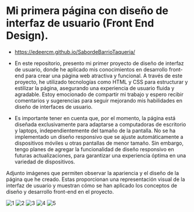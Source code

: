 # Mi primera página con diseño de interfaz de usuario (Front End Design).
- https://edeercm.github.io/SabordeBarrioTaqueria/

- En este repositorio, presento mi primer proyecto de diseño de interfaz de usuario, donde he aplicado mis conocimientos en desarrollo front-end para crear una página web atractiva y funcional. A través de este proyecto, he utilizado tecnologías como HTML y CSS para estructurar y estilizar la página, asegurando una experiencia de usuario fluida y agradable. Estoy emocionado de compartir mi trabajo y espero recibir comentarios y sugerencias para seguir mejorando mis habilidades en diseño de interfaces de usuario.
- Es importante tener en cuenta que, por el momento, la página está diseñada exclusivamente para adaptarse a computadoras de escritorio y laptops, independientemente del tamaño de la pantalla. No se ha implementado un diseño responsivo que se ajuste automáticamente a dispositivos móviles u otras pantallas de menor tamaño. Sin embargo, tengo planes de agregar la funcionalidad de diseño responsivo en futuras actualizaciones, para garantizar una experiencia óptima en una variedad de dispositivos.

Adjunto imágenes que permiten observar la apariencia y el diseño de la página que he creado. Estas proporcionan una representación visual de la interfaz de usuario y muestran cómo se han aplicado los conceptos de diseño y desarrollo front-end en el proyecto.

![1](https://github.com/edeercm/SabordeBarrioTaqueria/assets/132967872/8fa85e67-b5f0-4f88-8eb9-e042184df1ca)
![2](https://github.com/edeercm/SabordeBarrioTaqueria/assets/132967872/ef532b0d-2d7e-42a1-9150-4c27ee103e99)
![3](https://github.com/edeercm/SabordeBarrioTaqueria/assets/132967872/124bb7eb-aa0d-44b8-ac88-ab63a6df8050)
![4](https://github.com/edeercm/SabordeBarrioTaqueria/assets/132967872/612cb034-c359-42ec-9a73-351249a1f3ce)
![5](https://github.com/edeercm/SabordeBarrioTaqueria/assets/132967872/d1648d41-a4ee-40e6-b3fa-61b6fc7490c7)

